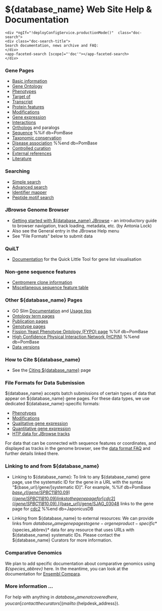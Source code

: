 # ${database_name} Web Site Help & Documentation


```{=html}
<div *ngIf="!deployConfigService.productionMode()"  class="doc-search">
<div class="doc-search-title">
Search documentation, news archive and FAQ:
</div>
<app-faceted-search [scope]="'doc'"></app-faceted-search>
</div>
```

### Gene Pages ###

-   [Basic information](documentation/gene-page-basic-information)
-   [Gene Ontology](documentation/gene-page-gene-ontology)
-   [Phenotypes](documentation/gene-page-phenotypes)
-   [Target of](documentation/gene-page-target)
-   [Transcript](documentation/gene-page-transcript)
-   [Protein features](documentation/gene-page-protein-features)
-   [Modifications](documentation/gene-page-modifications)
-   [Gene expression](documentation/gene-page-gene-expression)
-   [Interactions](documentation/genetic-and-physical-interactions)
-   [Orthologs](documentation/orthologs) and paralogs
-   [Sequence](documentation/gene-page-sequence)
%%if db=PomBase
-   [Taxonomic conservation](documentation/taxonomic-conservation)
-   [Disease association](documentation/disease-association)
%%end db=PomBase
-   [Controlled curation](documentation/controlled-curation)
-   [External references](documentation/gene-page-external-references)
-   [Literature](documentation/gene-page-literature)

### Searching ###

-   [Simple search](documentation/simple-search-documentation)
-   [Advanced search](documentation/advanced-search)
-   [Identifier mapper](documentation/id-mapper)
-   [Peptide motif search](documentation/motif-search)

### JBrowse Genome Browser

-   [Getting started with ${database_name} JBrowse](documentation/JBrowse_quick_start) - 
    an introductory guide to browser navigation, track loading,
    metadata, etc. (by Antonia Lock)
-   Also see the General entry in the JBrowse Help menu
-   See "File Formats" below to submit data

### QuiLT

-   [Documentation](documentation/quick-little-tool) for the Quick Little Tool for gene list visualisation

### Non-gene sequence features

-   [Centromere clone information](status/centromeres)
-   [Miscellaneous sequence feature table](documentation/misc-sequence-features)

### Other ${database_name} Pages ###

-   GO Slim
    [Documentation](documentation/pombase-go-slim-documentation)
    and [Usage tips](browse-curation/fission-yeast-go-slimming-tips)
-   [Ontology term pages](documentation/ontology-term-page)
-   [Publication pages](documentation/publication-page)
-   [Genotype pages](documentation/genotype-page)
-   [Fission Yeast Phenotype Ontology (FYPO) page](browse-curation/fission-yeast-phenotype-ontology)
%%if db=PomBase
-   [High Confidence Physical Interaction Network (HCPIN)](documentation/high-confidence-physical-interaction-network)
%%end db=PomBase
-   [Data versions](about/version-history)

### How to Cite ${database_name} ###

-   See the [Citing ${database_name}](about/citing-pombase) page

### File Formats for Data Submission ###

${database_name} accepts batch submissions of certain types of data that appear
on ${database_name} gene pages. For these data types, we use dedicated
${database_name}-specific formats:

-   [Phenotypes](documentation/phenotype-data-bulk-upload-format)
-   [Modifications](documentation/modification-data-bulk-upload-format)
-   [Qualitative gene expression](documentation/qualitative-gene-expression-data-bulk-upload-format)
-   [Quantitative gene expression](documentation/quantitative-gene-expression-data-bulk-upload-format)
-   [HTP data for JBrowse tracks](documentation/data-submission-form-for-HTP-sequence-linked-data)

For data that can be connected with sequence features or coordinates,
and displayed as tracks in the genome browser, see the [data format
FAQ](faq/what-file-formats-can-i-use-submit-high-throughput-data)
and further details linked there.

### Linking to and from ${database_name} ###

-   Linking to ${database_name}: To link to any ${database_name} gene page, use the
    systematic ID for the gene in a URL with the syntax
    "${base_url}/gene/\[systematic ID\]". For example,
%%if db=PomBase
    [${base_url}/gene/SPBC11B10.09](/gene/SPBC11B10.09)
    links to the gene page for [cdc2](/gene/SPBC11B10.09).
%%end db=PomBase
%%if db=JaponicusDB
    [${base_url}/gene/SJAG_03048](/gene/SJAG_03048)
    links to the gene page for [cdc2](/gene/SJAG_03048)
%%end db=JaponicusDB

-   Linking from ${database_name} to external resources: We can provide links
    from ${database_name} gene pages to gene- or gene product-specific *${species_abbrev}*
    data for any resource that uses URLs with ${database_name} systematic IDs.
    Please contact the ${database_name} Curators for more information.


### Comparative Genomics ###

We plan to add specific documentation about comparative genomics using
*${species_abbrev}* here. In the meantime, you can look at the documentation for
[Ensembl Compara](http://www.ensembl.org/info/genome/compara/index.html).

### More information ... ###

For help with anything in ${database_name} not covered here, you can
[contact the curators](mailto:${helpdesk_address}).
